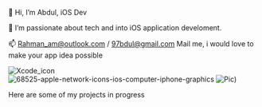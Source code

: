👋   Hi, I’m Abdul, iOS Dev

👀   I’m passionate about tech and into iOS application develoment.

📫   Rahman_am@outlook.com / 97bdul@gmail.com Mail me, i would love to make your app idea possible


![Xcode_icon](https://user-images.githubusercontent.com/76862160/115794663-63d41080-a39c-11eb-9806-8891488294d2.png)                                        ![68525-apple-network-icons-ios-computer-iphone-graphics](https://user-images.githubusercontent.com/76862160/115795272-9e8a7880-a39d-11eb-91cf-b99860fb30c4.png)                                        ![Pic)](https://user-images.githubusercontent.com/76862160/115795792-97b03580-a39e-11eb-8f9a-134ca5551835.png)


 
Here are some of my projects in progress

